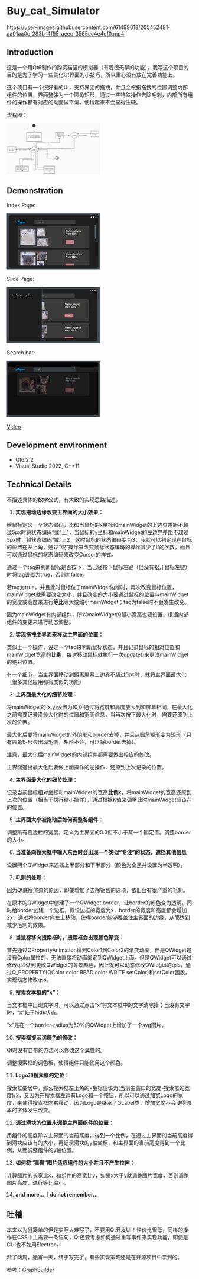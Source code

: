 # Buy_cat_Simulator



https://user-images.githubusercontent.com/61499018/205452481-aa01aa0c-283b-4f95-aeec-3565ec4e4df0.mp4




## Introduction
这是一个用Qt6制作的购买猫猫的模拟器（有着很无聊的功能）。我写这个项目的目的是为了学习一些美化Qt界面的小技巧，所以重心没有放在完善功能上。

这个项目有一个很好看的UI，支持界面的拖拽，并且会根据拖拽的位置调整内部组件的位置，界面整体为一个圆角矩形，通过一些特殊操作去除毛刺，内部所有组件的操作都有对应的动画做平滑，使得起来不会显得生硬。



流程图：

<img width="50%" alt="流程图" src="./流程图.png">


## Demonstration

Index Page:

<img width="50%" alt="IndexPage" src="./IndexPage.jpg">

Slide Page:

<img width="50%" alt="SlidePage" src="./SlidePage.jpg">

Search bar:

<img width="50%" alt="Search" src="./Search.jpg">

[Video](./演示视频.mp4)


## Development environment

- Qt6.2.2
- Visual Studio 2022, C++11

## Technical Details

不描述具体的数学公式，有大致的实现思路描述。

1. **实现拖动边缘改变主界面的大小效果：**

给鼠标定义一个状态编码，比如当鼠标的x坐标和mainWidget的上边界差距不超过5px时将状态编码“或”上1，当鼠标的y坐标和mainWidget的左边界差距不超过5px时，将状态编码“或”上2，这时鼠标的状态编码变为3，我就可以判定现在鼠标的位置在左上角，通过“或”操作来改变鼠标状态编码的操作减少了if的次数，而且可以通过鼠标的状态编码来改变Cursor的样式。

通过一个tag来判断鼠标是否按下，当已经按下鼠标左键（但没有松开鼠标左键）时将tag设置为true，否则为false。

若tag为true，并且此时鼠标位于mainWidget边缘时，再次改变鼠标位置，mainWidget就需要改变大小，并且改变的大小要通过鼠标的位置与mainWidget的宽度或高度来进行**等比**等大或缩小mainWidget；tag为false时不会发生改变。

因为mainWidget有内部组件，所以mainWidget的最小宽高也要设置，根据内部组件的变更来进行动态调整。

2. **实现拖拽主界面来移动主界面的位置：**

类似上一个操作，设定一个tag来判断鼠标状态，并且记录鼠标的相对位置和mainWidget宽高的**比例**，每次移动鼠标就执行一次update()来更改mainWidget的绝对位置。

有一个细节，当主界面移动到距离屏幕上边界不超过5px时，就将主界面最大化（很多其他应用都有类似的功能）

3. **主界面最大化的细节处理：**

将mainWidget的(x,y)设置为(0,0)通过将宽度和高度放大到和屏幕相同，在最大化之前需要记录没最大化时的位置和宽高信息，当再次按下最大化时，需要还原到上次的位置。

最大化后要将mainWidget的外阴影和border去掉，并且从圆角矩形变为矩形（只有圆角矩形会出现毛刺，矩形不会，可以将border去掉）。

注意，最大化后mainWidget的内部组件都需要做出相应的修改。

主界面退出最大化后要做上面操作的逆操作，还原到上次记录的位置。

4. **主界面最大化的细节处理：**

记录当前鼠标相对坐标和mainWidget的宽高**比例k**，将mainWidget的宽高还原到上次的位置（相当于执行缩小操作），通过根据**K**值来调整此时mainWidget应该在的位置。

5. **主界面大小被拖动后如何调整各组件：**

调整所有侧边栏的宽度，定义为主界面的0.3但不小于某一个固定值。调整border的大小。

6. **当准备向搜索框中输入东西时会出现一个类似“专注”的状态，遮挡其他信息**

设置两个QWidget来遮挡上半部分和下半部分（颜色为全黑并设置为半透明），

7. **毛刺的处理：**

因为Qt底层渲染的原因，即使增加了去除锯齿的选项，依旧会有很严重的毛刺。

在原本的QWidget中创建了一个QWidget border，让border的颜色变为透明，同时给border创建一个边框，假设边框的宽度为x，border的宽度和高度都会增加2x，通过将border向左上移动，使得border能够覆盖住主界面的边缘，从而达到减少毛刺的效果。

8. **当鼠标移向搜索框时，搜索框会出现颜色渐变：**

首先通过QPropertyAnimation得到Color1到Color2的渐变动画，但是QWidget是没有Color属性的，无法直接将动画绑定到QWidget上面。但是QWidget可以通过修改qss做到更改QWidget的背景颜色，因此就可以动态修改QWidget的qss，通过Q_PROPERTY(QColor color READ color WRITE setColor)和setColor函数，实现动态修改qss。

9. **搜索文本框的“x”：**

当文本框中出现文字时，可以通过点击“x”将文本框中的文字清除掉；当没有文字时，“x”处于hide状态。

“x”是在一个border-radius为50%的QWidget上增加了一个svg图片。

10. **搜索框提示词颜色的修改：**

Qt时没有自带的方法可以修改这个属性的。

调整搜索框的调色板，使得组件只能使用这个颜色。

11. **Logo和搜索框的定位：**

搜索框要居中，那么搜索框左上角的x坐标应该为(当前主窗口的宽度-搜索框的宽度)/2，又因为在搜索框左边有Logo和一个按钮，所以可以通过加宽Logo的宽度，来使得搜索框向右移动，因为Logo是继承了QLabel类，增加宽度不会使得原本的字体发生改变。

12. **通过滑块的位置来调整主界面组件的位置：**

用组件的高度除以主界面的当前高度，得到一个比例，在通过主界面的当前高度得到滑块应该有的大小，再记录滑块的y轴坐标，和主界面的当前高度得到一个比例，从而调整组件的y轴位置。

13. **如何将“猫猫”图片适应组件的大小并且不产生拉伸：**

计算图片的长宽比x，和组件的高宽比y，如果x大于y就调整图片宽度，否则调整图片高度，进行等比缩小。

14. **and more..., I do not remember...**



## 吐槽

本来以为挺简单的但是实际太难写了，不要用Qt开发UI！性价比很低，同样的操作在CSS中主需要一条语句，Qt还要考虑如何通过重写事件来实现功能，即使是GUI也不如用Electron。

赶了两周，通宵一天，终于写完了，有些实现策略还是在开源项目中学到的。



参考：[GraphBuilder](https://github.com/Linloir/GraphBuilder)
